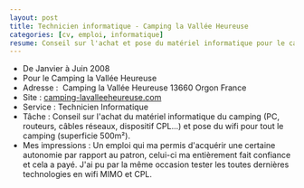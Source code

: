 ```yaml
---
layout: post
title: Technicien informatique - Camping la Vallée Heureuse
categories: [cv, emploi, informatique]
resume: Conseil sur l'achat et pose du matériel informatique pour le camping la vallée heureuse.
---
```

* De Janvier à Juin 2008
* Pour le Camping la Vallée Heureuse
* Adresse : ­ Camping la Vallée Heureuse­ 13660­ Orgon­ France
* Site : <a href="http://www.camping-lavalleeheureuse.com" target="_blank">camping-lavalleeheureuse.com</a>
* Service : Technicien Informatique­
* Tâche : Conseil sur l'achat du matériel informatique du camping (PC, routeurs, câbles réseaux, dispositif CPL...) et pose du wifi pour tout le camping (superficie 500m²).
* Mes impressions : Un emploi qui ma permis d'acquérir une certaine autonomie par rapport au patron, celui-ci ma entièrement fait confiance et cela a payé. J'ai pu par la même occasion tester les toutes dernières technologies en wifi MIMO et CPL.
